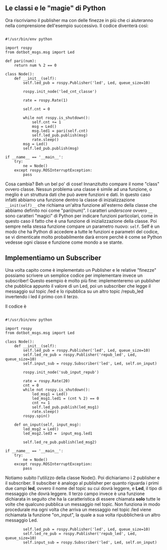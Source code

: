 ## Le classi e le "magie" di Python ##
Ora riscriviamo il publisher ma con delle finezze in più che ci aiuteranno nella comprensione dell'esempio successivo.
Il codice diventerà così:

```

#!/usr/bin/env python

import rospy
from dotbot_msgs.msg import Led

def pari(num):
    return num % 2 == 0

class Node():
    def __init__(self):
        self.led_pub = rospy.Publisher('led', Led, queue_size=10)
        
        rospy.init_node('led_cnt_classe')
        
        rate = rospy.Rate(1)
        
        self.cnt = 0
        
        while not rospy.is_shutdown():
            self.cnt += 1
            msg = Led()
            msg.led1 = pari(self.cnt)
            self.led_pub.publish(msg)
            rate.sleep()
        msg = Led()
        self.led_pub.publish(msg)

if __name__ == '__main__':
    try:
        ne = Node()
    except rospy.ROSInterruptException:
        pass

```

Cosa cambia? Beh un bel po' di cose! Innanzitutto compare il nome "class" ovvero classe. Nessun problema una classe è simile ad una funzione, o meglio è un struttura dati che può avere funzioni e dati. In questo caso infatti abbiamo una funzione dentro la classe di inizializzazione `__init(self)__` che richiama un'altra funzione all'esterno della classe che abbiamo definito noi come "pari(num)". I caratteri *underscore* ovvero `__`  sono caratteri "magici" di Python per indicare funzioni particolari, come in questo caso il fatto che è una funzione di inizializzazione della classe. Poi sempre nella stessa funzione compare un parametro nuovo: `self`. Self è un modo che ha Python di accedere a tutte le funzioni e parametri del codice, se vi dimenticate molto probabilmente darà errore perchè è come se Python vedesse ogni classe e funzione come mondo a se stante.

## Implementiamo un Subscriber ##
Una volta capito come è implementato un Publisher e le relative "finezze" possiamo scrivere un semplice codice per implementare invece un subscriber!
Questo esempio è molto più fine: implementeremo un publisher che pubblica appunto il valore di un Led, poi un subscriber che legge il messaggio sul topic /led e lo ripubblica su un altro topic /repub_led invertendo i led il primo con il terzo. 

Il codice è

```

#!/usr/bin/env python

import rospy
from dotbot_msgs.msg import Led

class Node():
    def __init__(self):
        self.led_pub = rospy.Publisher('led', Led, queue_size=10)
        self.led_re_pub = rospy.Publisher('repub_led', Led, queue_size=10)
        self.input_sub = rospy.Subscriber('led', Led, self.on_input)
        
        rospy.init_node('sub_input_repub')
        
        rate = rospy.Rate(20)
        cnt = 0
        while not rospy.is_shutdown():
            led_msg1 = Led()
            led_msg1.led1 = (cnt % 2) == 0
            cnt += 1
            self.led_pub.publish(led_msg1)
            rate.sleep()
        rospy.spin()
        
    def on_input(self, input_msg):
        led_msg2 = Led()
        led_msg2.led3 =  input_msg.led1
        
        self.led_re_pub.publish(led_msg2)

if __name__ == '__main__':
    try:
        ne = Node()
    except rospy.ROSInterruptException:
        pass

```

Notiamo subito l'utilizzo della classe Node(). Poi dichiariamo i 2 publisher e il subscriber. Il subsciber è analogo al publisher per quanto riguarda i primi due campi **led**, ovvero il nome del topic su cui dovrà leggere, e **Led**, il tipo di messaggio che dovrà leggere. Il terzo campo invece è una funzione dichiarata in seguito che ha la caratteristica di essere chiamata **solo** tutte le volte che qualcuno pubblica un messaggio nel topic. Non funziona in modo procedurale ma ogni volta che arriva un messaggio nel topic /led viene richiamata la funzione "on_input", la quale a sua volta ripubblicherà un altro messaggio Led.

```
        self.led_pub = rospy.Publisher('led', Led, queue_size=10)
        self.led_re_pub = rospy.Publisher('repub_led', Led, queue_size=10)
        self.input_sub = rospy.Subscriber('led', Led, self.on_input)

```

